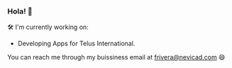### Hola! 👋
🛠 I'm currently working on: 
- Developing Apps for Telus International.

You can reach me through my buissiness email at frivera@nevicad.com 😄

